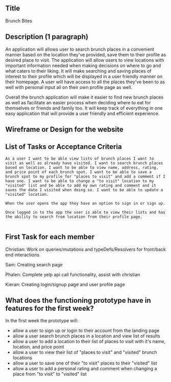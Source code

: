 ## Title

Brunch Bites

## Description (1 paragraph)
An application will allows user to search brunch places in a convenient manner based on the location they've provided, save them to their profile as desired place to visit. The application will allow users to view locations with important information needed when making decisions on where to go and what caters to their liking. It will make searching and saving places of interest to their profile which will be displayed in a user friendly manner on their homepage. A user will have access to all the places they've been to as well with personal input all on their own profile page as well.


Overall the brunch application will make it easier to find new brunch places as well as facilitate an easier process when deciding where to eat for themselves or friends and family too. It will keep track of everything in one easy application that will provide a user friendly and efficient experience. 


## Wireframe or Design for the website


## List of Tasks or Acceptance Criteria

```
As a user I want to be able view lists of brunch places I want to visit as well as already have visited. I want to search brunch places based on location. I want to be able to view name, address, rating, and price point of each brunch spot. I want to be able to save a brunch spot to my profile for "places to visit" and add a comment if I have one. I want to be able to change a "to visit" location to my "visited" list and be able to add my own rating and comment and it saves the date I visited when doing so. I want to be able to update a "visited" location.

When the user opens the app they have an option to sign in or sign up.

Once logged in to the app the user is able to view their lists and has the ability to search from location from their profile page.


```

## First Task for each member

Christian: Work on queries/mutations and typeDefs/Resolvers for front/back end interactions

Sam: Creating search page

Phalen: Complete yelp api call functionality, assist with christian

Kieran: Creating login/signup page and user profile page

## What does the functioning prototype have in features for the first week?

In the first week the prototype will:
- allow a user to sign up or login to their account from the landing page
- allow a user search brunch places in a location and view list of results
- allow a user to add a location to their list of places to visit with it's name, location, and price point
- allow a user to view their list of "places to visit" and "visited" brunch locations
- allow a user to save one of their "to visit" places to their "visited" list
- allow a user to add a personal rating and comment when changing a place from "to visit" to "visited" list